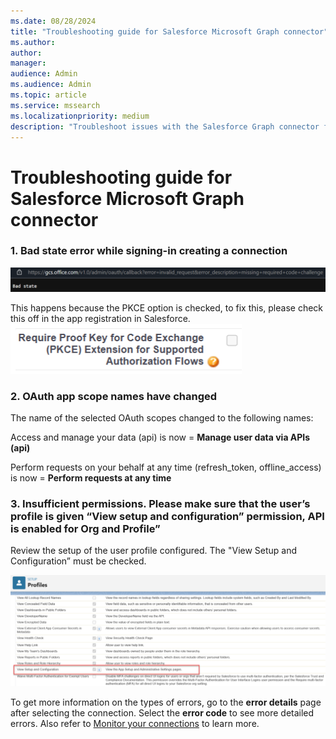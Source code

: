 ```yaml
--- 
ms.date: 08/28/2024 
title: "Troubleshooting guide for Salesforce Microsoft Graph connector" 
ms.author: 
author:  
manager:  
audience: Admin 
ms.audience: Admin 
ms.topic: article 
ms.service: mssearch 
ms.localizationpriority: medium 
description: "Troubleshoot issues with the Salesforce Graph connector for Microsoft Search" 
--- 
```


# Troubleshooting guide for Salesforce Microsoft Graph connector 

### 1. **Bad state error while signing-in creating a connection**
![Salesforce bad state error message](media/salesforce-connector/sf-bad-state-troubleshoot.png)

This happens because the PKCE option is checked, to fix this, please check this off in the app registration in Salesforce.
![Salesforce PKCE checkbox](media/salesforce-connector/sf-pkce-troubleshoot.png)

### 2. **OAuth app scope names have changed**

The name of the selected OAuth scopes changed to the following names: 

Access and manage your data (api) is now = **Manage user data via APIs (api)**

Perform requests on your behalf at any time (refresh_token, offline_access) is now = **Perform requests at any time**

### 3. **Insufficient permissions. Please make sure that the user’s profile is given “View setup and configuration” permission, API is enabled for Org and Profile”**

Review the setup of the user profile configured. The "View Setup and Configuration” must be checked.

 ![Salesforce view setup and configuration permission](media/salesforce-connector/sf-view-setup-troubleshoot.png)

To get more information on the types of errors, go to the **error details** page after selecting the connection. Select the **error code** to see more detailed errors. Also refer to [Monitor your connections](./manage-connector.md) to learn more.